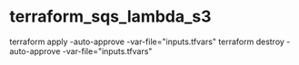 # terraform_sqs_lambda_s3

terraform apply -auto-approve -var-file="inputs.tfvars"
terraform destroy -auto-approve -var-file="inputs.tfvars"
